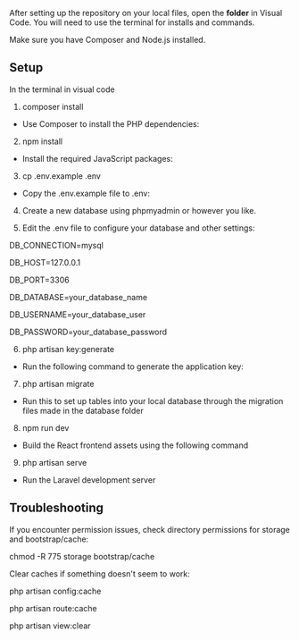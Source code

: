 After setting up the repository on your local files, open the **folder** in Visual Code. You will need to use the terminal for installs and commands.

Make sure you have Composer and Node.js installed.

<h2>Setup</h2>
In the terminal in visual code

  1. composer install
  - Use Composer to install the PHP dependencies:
  
  
  2. npm install
  - Install the required JavaScript packages:
  
  3. cp .env.example .env
  - Copy the .env.example file to .env:
  
  4. Create a new database using phpmyadmin or however you like.
  
  5. Edit the .env file to configure your database and other settings:
  <p>DB_CONNECTION=mysql</p>
  <p>DB_HOST=127.0.0.1</p>
  <p>DB_PORT=3306</p>
  <p>DB_DATABASE=your_database_name</p>
  <p>DB_USERNAME=your_database_user</p>
  <p>DB_PASSWORD=your_database_password</p>
 
  
  
  6. php artisan key:generate
  - Run the following command to generate the application key:
  
  7. php artisan migrate
  - Run this to set up tables into your local database through the migration files made in the database folder
  
  8. npm run dev
  - Build the React frontend assets using the following command
  
  9. php artisan serve
  - Run the Laravel development server



<h2>Troubleshooting</h2>

  If you encounter permission issues, check directory permissions for storage and bootstrap/cache:
  <p>chmod -R 775 storage bootstrap/cache</p>

  Clear caches if something doesn't seem to work:
  <p>php artisan config:cache</p>
  <p>php artisan route:cache</p>
  <p>php artisan view:clear</p>

